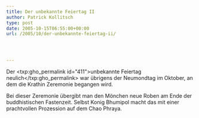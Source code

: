 ```yaml
---
title: Der unbekannte Feiertag II
author: Patrick Kollitsch
type: post
date: 2005-10-15T06:55:00+00:00
url: /2005/10/der-unbekannte-feiertag-ii/




---
```

Der <txp:gho_permalink id="411">unbekannte Feiertag neulich</txp:gho_permalink> war &uuml;brigens der Neumondtag im Oktober, an dem die Krathin Zeremonie begangen wird.

Bei dieser Zeremonie &uuml;bergibt man den M&ouml;nchen neue Roben am Ende der buddhistischen Fastenzeit. Selbst Konig Bhumipol macht das mit einer prachtvollen Prozession auf dem Chao Phraya.